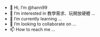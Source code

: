 - 👋 Hi, I’m @hann99
- 👀 I’m interested in 教學需求、玩開放硬體 ...
- 🌱 I’m currently learning ...
- 💞️ I’m looking to collaborate on ...
- 📫 How to reach me ...

<!---
hann99/hann99 is a ✨ special ✨ repository because its `README.md` (this file) appears on your GitHub profile.
You can click the Preview link to take a look at your changes.
--->
